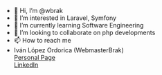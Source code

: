 - 👋 Hi, I’m @wbrak
- 👀 I’m interested in Laravel, Symfony
- 🌱 I’m currently learning Software Engineering
- 💞️ I’m looking to collaborate on php developments
- 📫 How to reach me
- Iván López Ordorica (WebmasterBrak)  
[Personal Page](https://informaticocoruna.com)  
[LinkedIn](https://www.linkedin.com/in/iv%C3%A1n-l%C3%B3pez-ordorica/)

<!---
wbrak/wbrak is a ✨ special ✨ repository because its `README.md` (this file) appears on your GitHub profile.
You can click the Preview link to take a look at your changes.
--->
